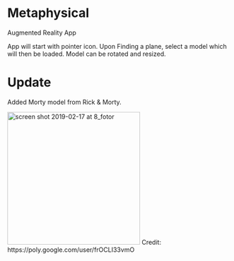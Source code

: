 # Metaphysical
Augmented Reality App



App will start with pointer icon.
Upon Finding a plane, select a model which will then be loaded.
Model can be rotated and resized.

# Update
Added Morty model from Rick & Morty. 

<img width="300" alt="screen shot 2019-02-17 at 8_fotor" src="https://user-images.githubusercontent.com/43712959/52924127-49540780-32f9-11e9-86d3-7aaacfd6e318.png">
Credit: https://poly.google.com/user/frOCLI33vmO

